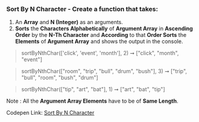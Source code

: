 ### Sort By N Character - Create a function that takes: 

1. An **Array** and **N (Integer)**  as an arguments. 
1. **Sorts** the **Characters Alphabetically** of **Argument Array** in **Ascending Order** by the **N-Th Character** and **According** to that **Order Sorts** the **Elements** of **Argument Array** and shows the output in the console.

> sortByNthChar(['click', 'event', 'month'], 2) ➞ ["click", "month", "event"]

> sortByNthChar(["room", "trip", "bull", "drum", "bush"], 3) ➞ ["trip", "bull", "room", "bush", "drum"]

> sortByNthChar(["tip", "art", "bat"], 1) ➞ ["art", "bat", "tip"] 

Note : All the **Argument Array Elements** have to be of **Same Length**.

Codepen Link: [Sort By N Character](https://codepen.io/javascriptstudent/pen/dyoXoOb)